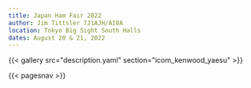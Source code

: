 ```yaml
---
title: Japan Ham Fair 2022
author: Jim Tittsler 7J1AJH/AI8A
location: Tokyo Big Sight South Halls
dates: August 20 & 21, 2022
---
```


{{< gallery src="description.yaml" section="icom_kenwood_yaesu" >}}

{{< pagesnav >}}
